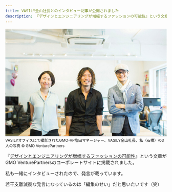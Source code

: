 ```yaml
---
title: VASILY金山社長とのインタビュー記事が公開されました
description: 『デザインとエンジニアリングが増幅するファッションの可能性』という文章がGMO VenturePartnersのコーポレートサイトに掲載されました。
---
```


![](/images/posts/activity/2014-08-02-gmo-vp-vasily-interview/pic_interview-01.jpg)  
<small>VASILYオフィスにて撮影されたGMO-VP塩田マネージャー、VASILY金山社長、私（石橋）の3人の写真 © GMO VenturePartners</small>

『[デザインとエンジニアリングが増幅するファッションの可能性](http://gmo-vp.com/interview/2014/08/2.html)』という文章がGMO VenturePartnersのコーポレートサイトに掲載されました。

私も一緒にインタビューされたので、発言が載っています。

若干支離滅裂な発言になっているのは「編集のせい」だと思いたいです（笑）
